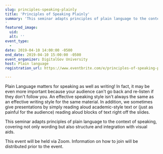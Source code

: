 ```yaml
---
slug: principles-speaking-plainly
title: 'Principles of Speaking Plainly'
summary: 'This seminar adapts principles of plain language to the context of speaking, covering not only wording but also structure and integration with visual aids&#46;
'
featured_image: 
  uid: 
  alt: ''
event_type: 
  - 
date: 2019-04-10 14:00:00 -0500
end_date: 2019-04-10 15:00:00 -0500
event_organizer: DigitalGov University
host: Plain language 
registration_url: https://www.eventbrite.com/e/principles-of-speaking-plainly-registration-59398898705

---
```


Plain Language matters for speaking as well as writing! In fact, it may be even more important because your audience can't go back and re-listen if they don't follow you. An effective speaking style isn't always the same as an effective writing style for the same material. In addition, we sometimes give presentations by simply reading aloud academic-style text or (just as painful for the audience) reading aloud blocks of text right off the slides. 

This seminar adapts principles of plain language to the context of speaking, covering not only wording but also structure and integration with visual aids.

This event will be held via Zoom. Information on how to join will be distributed prior to the event. 
